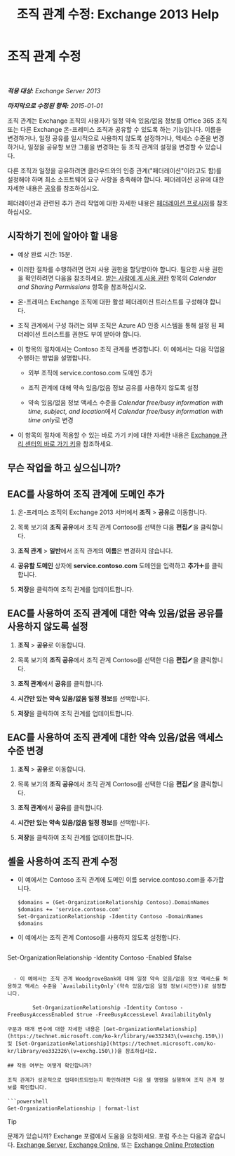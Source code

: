 ﻿---
title: '조직 관계 수정: Exchange 2013 Help'
TOCTitle: 조직 관계 수정
ms:assetid: 3713ef83-f01a-41bb-b127-62ca242dd7a4
ms:mtpsurl: https://technet.microsoft.com/ko-kr/library/JJ673055(v=EXCHG.150)
ms:contentKeyID: 50482849
ms.date: 05/22/2018
mtps_version: v=EXCHG.150
ms.translationtype: MT
---

# 조직 관계 수정

 

_**적용 대상:** Exchange Server 2013_

_**마지막으로 수정된 항목:** 2015-01-01_

조직 관계는 Exchange 조직의 사용자가 일정 약속 있음/없음 정보를 Office 365 조직 또는 다른 Exchange 온-프레미스 조직과 공유할 수 있도록 하는 기능입니다. 이름을 변경하거나, 일정 공유를 일시적으로 사용하지 않도록 설정하거나, 액세스 수준을 변경하거나, 일정을 공유할 보안 그룹을 변경하는 등 조직 관계의 설정을 변경할 수 있습니다.

다른 조직과 일정을 공유하려면 클라우드와의 인증 관계("페더레이션"이라고도 함)를 설정해야 하며 최소 소프트웨어 요구 사항을 충족해야 합니다. 페더레이션 공유에 대한 자세한 내용은 [공유](sharing-exchange-2013-help.md)를 참조하십시오.

페더레이션과 관련된 추가 관리 작업에 대한 자세한 내용은 [페더레이션 프로시저](federation-procedures-exchange-2013-help.md)를 참조하십시오.

## 시작하기 전에 알아야 할 내용

  - 예상 완료 시간: 15분.

  - 이러한 절차를 수행하려면 먼저 사용 권한을 할당받아야 합니다. 필요한 사용 권한을 확인하려면 다음을 참조하세요. [받는 사람에 게 사용 권한](recipients-permissions-exchange-2013-help.md) 항목의 *Calendar and Sharing Permissions* 항목을 참조하십시오.

  - 온-프레미스 Exchange 조직에 대한 활성 페더레이션 트러스트를 구성해야 합니다.

  - 조직 관계에서 구성 하려는 외부 조직은 Azure AD 인증 시스템을 통해 설정 된 페더레이션 트러스트를 권한도 부여 받아야 합니다.

  - 이 항목의 절차에서는 Contoso 조직 관계를 변경합니다. 이 예에서는 다음 작업을 수행하는 방법을 설명합니다.
    
      - 외부 조직에 service.contoso.com 도메인 추가
    
      - 조직 관계에 대해 약속 있음/없음 정보 공유를 사용하지 않도록 설정
    
      - 약속 있음/없음 정보 액세스 수준을 *Calendar free/busy information with time, subject, and location*에서 *Calendar free/busy information with time only*로 변경

  - 이 항목의 절차에 적용할 수 있는 바로 가기 키에 대한 자세한 내용은 [Exchange 관리 센터의 바로 가기 키](keyboard-shortcuts-in-the-exchange-admin-center-exchange-online-protection-help.md)을 참조하세요.

## 무슨 작업을 하고 싶으십니까?

## EAC를 사용하여 조직 관계에 도메인 추가

1.  온-프레미스 조직의 Exchange 2013 서버에서 **조직** \> **공유**로 이동합니다.

2.  목록 보기의 **조직 공유**에서 조직 관계 Contoso를 선택한 다음 **편집**![편집 아이콘](images/JJ218640.6f53ccb2-1f13-4c02-bea0-30690e6ea71d(EXCHG.150).gif "편집 아이콘")을 클릭합니다.

3.  **조직 관계** \> **일반**에서 조직 관계의 **이름**은 변경하지 않습니다.

4.  **공유할 도메인** 상자에 **service.contoso.com** 도메인을 입력하고 **추가**![아이콘 추가](images/JJ218640.c1e75329-d6d7-4073-a27d-498590bbb558(EXCHG.150).gif "아이콘 추가")를 클릭합니다.

5.  **저장**을 클릭하여 조직 관계를 업데이트합니다.

## EAC를 사용하여 조직 관계에 대한 약속 있음/없음 공유를 사용하지 않도록 설정

1.  **조직** \> **공유**로 이동합니다.

2.  목록 보기의 **조직 공유**에서 조직 관계 Contoso를 선택한 다음 **편집**![편집 아이콘](images/JJ218640.6f53ccb2-1f13-4c02-bea0-30690e6ea71d(EXCHG.150).gif "편집 아이콘")을 클릭합니다.

3.  **조직 관계**에서 **공유**를 클릭합니다.

4.  **시간만 있는 약속 있음/없음 일정 정보**를 선택합니다.

5.  **저장**을 클릭하여 조직 관계를 업데이트합니다.

## EAC를 사용하여 조직 관계에 대한 약속 있음/없음 액세스 수준 변경

1.  **조직** \> **공유**로 이동합니다.

2.  목록 보기의 **조직 공유**에서 조직 관계 Contoso를 선택한 다음 **편집**![편집 아이콘](images/JJ218640.6f53ccb2-1f13-4c02-bea0-30690e6ea71d(EXCHG.150).gif "편집 아이콘")을 클릭합니다.

3.  **조직 관계**에서 **공유**를 클릭합니다.

4.  **시간만 있는 약속 있음/없음 일정 정보**를 선택합니다.

5.  **저장**을 클릭하여 조직 관계를 업데이트합니다.

## 셸을 사용하여 조직 관계 수정

  - 이 예에서는 Contoso 조직 관계에 도메인 이름 service.contoso.com을 추가합니다.
    
        $domains = (Get-OrganizationRelationship Contoso).DomainNames
        $domains += 'service.contoso.com'
        Set-OrganizationRelationship -Identity Contoso -DomainNames $domains

  - 이 예에서는 조직 관계 Contoso를 사용하지 않도록 설정합니다.
    
    ```powershell
Set-OrganizationRelationship -Identity Contoso -Enabled $false
```

  - 이 예에서는 조직 관계 WoodgroveBank에 대해 일정 약속 있음/없음 정보 액세스를 허용하고 액세스 수준을 `AvailabilityOnly`(약속 있음/없음 일정 정보(시간만))로 설정합니다.
    
        Set-OrganizationRelationship -Identity Contoso -FreeBusyAccessEnabled $true -FreeBusyAccessLevel AvailabilityOnly

구문과 매개 변수에 대한 자세한 내용은 [Get-OrganizationRelationship](https://technet.microsoft.com/ko-kr/library/ee332343\(v=exchg.150\)) 및 [Set-OrganizationRelationship](https://technet.microsoft.com/ko-kr/library/ee332326\(v=exchg.150\))을 참조하십시오.

## 작동 여부는 어떻게 확인합니까?

조직 관계가 성공적으로 업데이트되었는지 확인하려면 다음 셸 명령을 실행하여 조직 관계 정보를 확인합니다.

```powershell
Get-OrganizationRelationship | format-list
```


> [!TIP]
> 문제가 있습니까? Exchange 포럼에서 도움을 요청하세요. 포럼 주소는 다음과 같습니다. <A href="https://go.microsoft.com/fwlink/p/?linkid=60612">Exchange Server</A>, <A href="https://go.microsoft.com/fwlink/p/?linkid=267542">Exchange Online</A>, 또는 <A href="https://go.microsoft.com/fwlink/p/?linkid=285351">Exchange Online Protection</A>


